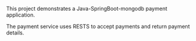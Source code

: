 This project demonstrates a Java-SpringBoot-mongodb payment application.

The payment service uses RESTS to accept payments and return payment details.

